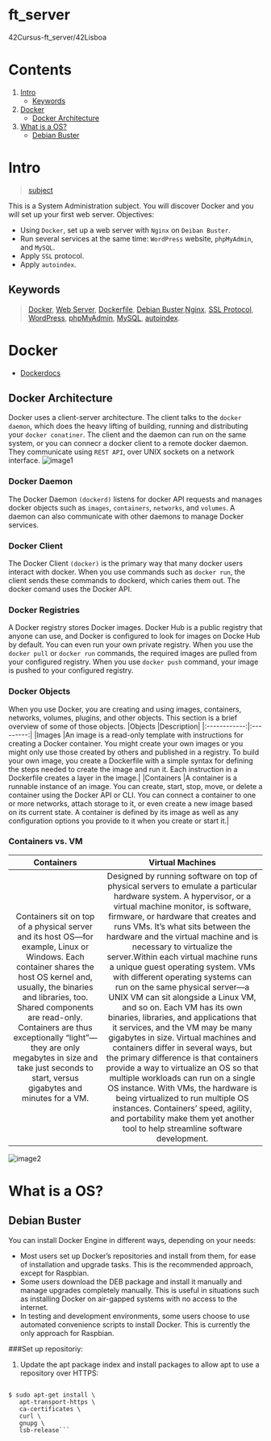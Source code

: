 # ft_server
  42Cursus-ft_server/42Lisboa

# Contents
1. [Intro](https://github.com/mlanca-c/ft_server#Intro)
	* [Keywords](https://github.com/mlanca-c/ft_server#Keywords)
2. [Docker](https://github.com/mlanca-c/ft_server#Docker)
    * [Docker Architecture](https://github.com/mlanca-c/ft_server#Docker-Architecture)
3. [What is a OS?](https://github.com/mlanca-c/ft_server#What-is-a-OS?)
	* [Debian Buster](https://github.com/mlanca-c/ft_server#Deiban-Buster)
# Intro
 > [subject](subject.pdf)

This is a System Administration subject. You will discover Docker and you will set up your first web server.
 Objectives:
 * Using ```Docker```, set up a web server with ```Nginx``` on ```Deiban Buster```.
 * Run several services at the same time: ```WordPress``` website, ```phpMyAdmin```, and ```MySQL```.
 * Apply ```SSL``` protocol.
 * Apply ```autoindex```.
## Keywords
 > [Docker](https://docs.docker.com/get-started/overview/), [Web Server](https://developer.mozilla.org/en-US/docs/Learn/Common_questions/What_is_a_web_server), [Dockerfile](https://docs.docker.com/engine/reference/builder/), [Debian Buster](https://www.debian.org/doc/),[Nginx](https://nginx.org/en/docs/), [SSL Protocol](https://www.csoonline.com/article/3246212/what-is-ssl-tls-and-how-this-encryption-protocol-works.html), [WordPress](https://codex.wordpress.org/Main_Page), [phpMyAdmin](https://www.phpmyadmin.net/docs/), [MySQL](https://dev.mysql.com/doc/), [autoindex]().

# Docker
 * [Dockerdocs](https://docs.docker.com/get-started/overview/)
## Docker Architecture
 Docker uses a client-server architecture. The client talks to the ```docker daemon```, which does the heavy lifting of building, running and distributing your ```docker conatiner```.
 The client and the daemon can run on the same system, or you can connecr a docker client to a remote docker daemon.
 They communicate using ```REST API```, over UNIX sockets on a network interface.
 ![image1](https://docs.docker.com/engine/images/architecture.svg)
### Docker Daemon
 The Docker Daemon ```(dockerd)``` listens for docker API requests and manages docker objects such as ```images```, ```containers```, ```networks```, and ```volumes```.
 A daemon can also communicate with other daemons to manage Docker services.

### Docker Client
 The Docker Client ```(docker)``` is the primary way that many docker users interact with docker.
 When you use commands such as ```docker run```, the client sends these commands to dockerd, which caries them out.
 The docker comand uses the Docker API.

### Docker Registries
 A Docker registry stores Docker images. Docker Hub is a public registry that anyone can use, and Docker is configured to look for images on Docke Hub by default. You can even run your own private registry.
 When you use the ```docker pull``` or ```docker run``` commands, the required images are pulled from your configured registry. When you use ```docker push``` command, your image is pushed to your configured registry.

### Docker Objects
 When you use Docker, you are creating and using images, containers, networks, volumes, plugins, and other objects. This section is a brief overview of some of those objects.
 |Objects		|Description|
 |:------------:|:---------:|
 |Images		|An image is a read-only template with instructions for creating a Docker container. You might create your own images or you might only use those created by others and published in a registry. To build your own image, you create a Dockerfile with a simple syntax for defining the steps needed to create the image and run it. Each instruction in a Dockerfile creates a layer in the image.|
 |Containers	|A container is a runnable instance of an image. You can create, start, stop, move, or delete a container using the Docker API or CLI. You can connect a container to one or more networks, attach storage to it, or even create a new image based on its current state. A container is defined by its image as well as any configuration options you provide to it when you create or start it.|

### Containers vs. VM
 |Containers	|Virtual Machines|
 |:------------:|:--------------:|
 |Containers sit on top of a physical server and its host OS—for example, Linux or Windows. Each container shares the host OS kernel and, usually, the binaries and libraries, too. Shared components are read-only. Containers are thus exceptionally “light”—they are only megabytes in size and take just seconds to start, versus gigabytes and minutes for a VM.|Designed by running software on top of physical servers to emulate a particular hardware system. A hypervisor, or a virtual machine monitor, is software, firmware, or hardware that creates and runs VMs. It’s what sits between the hardware and the virtual machine and is necessary to virtualize the server.Within each virtual machine runs a unique guest operating system. VMs with different operating systems can run on the same physical server—a UNIX VM can sit alongside a Linux VM, and so on. Each VM has its own binaries, libraries, and applications that it services, and the VM may be many gigabytes in size. Virtual machines and containers differ in several ways, but the primary difference is that containers provide a way to virtualize an OS so that multiple workloads can run on a single OS instance. With VMs, the hardware is being virtualized to run multiple OS instances. Containers’ speed, agility, and portability make them yet another tool to help streamline software development.|

 ![image2](https://blog.netapp.com/wp-content/uploads/2016/03/Screen-Shot-2018-03-20-at-9.24.09-AM.png)

# What is a OS?

## Debian Buster
 You can install Docker Engine in different ways, depending on your needs:
 * Most users set up Docker’s repositories and install from them, for ease of installation and upgrade tasks. This is the recommended approach, except for Raspbian.
 * Some users download the DEB package and install it manually and manage upgrades completely manually. This is useful in situations such as installing Docker on air-gapped systems with no access to the internet.
 * In testing and development environments, some users choose to use automated convenience scripts to install Docker. This is currently the only approach for Raspbian.

###Set up repositoriy:
 1. Update the apt package index and install packages to allow apt to use a repository over HTTPS:
 ```$ sudo apt-get update

 $ sudo apt-get install \
    apt-transport-https \
    ca-certificates \
    curl \
    gnupg \
    lsb-release```
